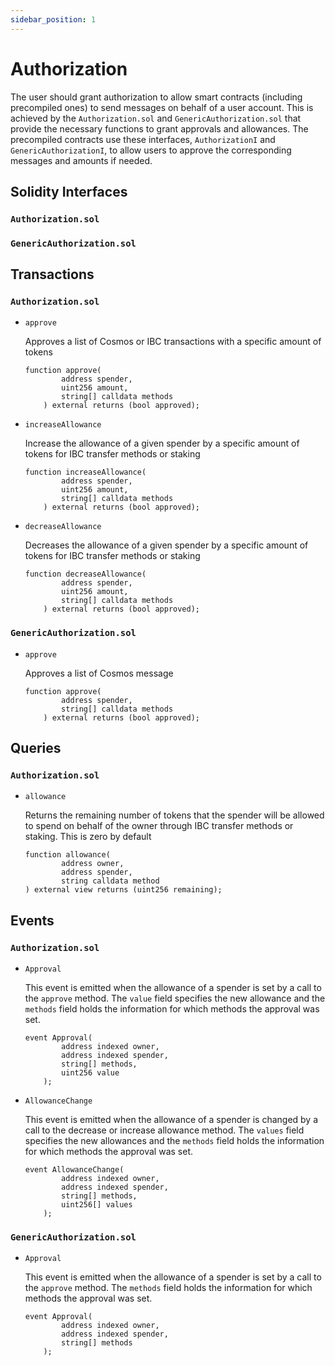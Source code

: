 ```yaml
---
sidebar_position: 1
---
```


# Authorization

The user should grant authorization to allow smart contracts (including precompiled ones)
to send messages on behalf of a user account.
This is achieved by the `Authorization.sol` and `GenericAuthorization.sol`
that provide the necessary functions to grant approvals and allowances.
The precompiled contracts use these interfaces, `AuthorizationI` and `GenericAuthorizationI`,
to allow users to approve the corresponding messages and amounts if needed.

## Solidity Interfaces

### `Authorization.sol`


### `GenericAuthorization.sol`



## Transactions

### `Authorization.sol`

- `approve`

    Approves a list of Cosmos or IBC transactions with a specific amount of tokens

    ```solidity
    function approve(
            address spender,
            uint256 amount,
            string[] calldata methods
        ) external returns (bool approved);
    ```

- `increaseAllowance`

    Increase the allowance of a given spender by a specific amount of tokens for IBC transfer methods or staking

    ```solidity
    function increaseAllowance(
            address spender,
            uint256 amount,
            string[] calldata methods
        ) external returns (bool approved);
    ```

- `decreaseAllowance`

    Decreases the allowance of a given spender by a specific amount of tokens for IBC transfer methods or staking

    ```solidity
    function decreaseAllowance(
            address spender,
            uint256 amount,
            string[] calldata methods
        ) external returns (bool approved);
    ```

### `GenericAuthorization.sol`

- `approve`

    Approves a list of Cosmos message

    ```solidity
    function approve(
            address spender,
            string[] calldata methods
        ) external returns (bool approved);
    ```

## Queries

### `Authorization.sol`

- `allowance`

    Returns the remaining number of tokens that the spender will be allowed to
    spend on behalf of the owner through IBC transfer methods or staking.
    This is zero by default

    ```solidity
    function allowance(
            address owner,
            address spender,
            string calldata method
    ) external view returns (uint256 remaining);
    ```

## Events

### `Authorization.sol`

- `Approval`

    This event is emitted when the allowance of a spender is set by a call to the `approve` method.
    The `value` field specifies the new allowance and the `methods`
    field holds the information for which methods the approval was set.

    ```solidity
    event Approval(
            address indexed owner,
            address indexed spender,
            string[] methods,
            uint256 value
        );
    ```

- `AllowanceChange`

    This event is emitted when the allowance of a spender is changed by a call to the decrease or increase allowance method.
    The `values` field specifies the new allowances and the `methods`
    field holds the information for which methods the approval was set.

    ```solidity
    event AllowanceChange(
            address indexed owner,
            address indexed spender,
            string[] methods,
            uint256[] values
        );
    ```

### `GenericAuthorization.sol`

- `Approval`

    This event is emitted when the allowance of a spender is set by a call to the `approve` method.
    The `methods` field holds the information for which methods the approval was set.

    ```solidity
    event Approval(
            address indexed owner,
            address indexed spender,
            string[] methods
        );
    ```
